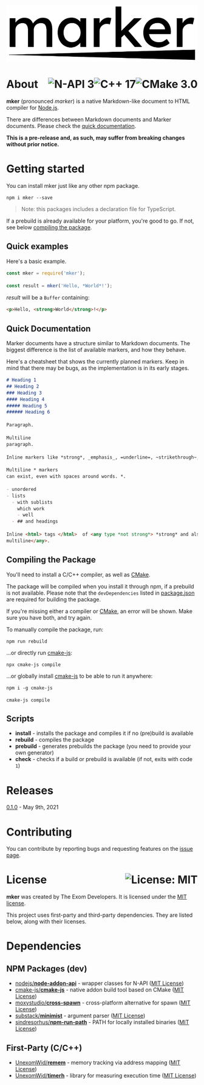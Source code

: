 <p align="center">
  <img src="public/logo.png" alt="marker">
</p>

# About <a href="https://cmake.org/cmake/help/v3.0/release/3.0.0.html"><img align="right" src="https://img.shields.io/badge/CMake-3.0-BA1F28?logo=CMake" alt="CMake 3.0" /></a><a href="https://en.wikipedia.org/wiki/C%2B%2B17"><img align="right" src="https://img.shields.io/badge/C%2B%2B-17-00599C?logo=C%2B%2B" alt="C++ 17" /></a><a href="https://nodejs.org/api/n-api.html"><img align="right" src="https://img.shields.io/badge/N--API-3-339933?logo=Node.js&logoColor=FFFFFF" alt="N-API 3" /></a>

**mker** (pronounced *marker*) is a native Markdown-like document to HTML compiler for [Node.js](https://nodejs.org).

There are differences between Markdown documents and Marker documents. Please check the [quick documentation](#Quick-Documentation).

**This is a pre-release and, as such, may suffer from breaking changes without prior notice.**

# Getting started

You can install mker just like any other npm package.

```shell
npm i mker --save
```

> Note: this packages includes a declaration file for TypeScript.

If a prebuild is already available for your platform, you're good to go. If not, see below [compiling the package](#Compiling-the-Package).

## Quick examples

Here's a basic example.

```js
const mker = require('mker');

const result = mker('Hello, *World*!');
```

*result* will be a `Buffer` containing:

```html
<p>Hello, <strong>World</strong>!</p>
```

## Quick Documentation

Marker documents have a structure similar to Markdown documents.
The biggest difference is the list of available markers, and how they behave.

Here's a cheatsheet that shows the currently planned markers. Keep in mind that
there may be bugs, as the implementation is in its early stages.

```md
# Heading 1
## Heading 2
### Heading 3
#### Heading 4
##### Heading 5
###### Heading 6

Paragraph.

Multiline
paragraph.

Inline markers like *strong*, _emphasis_, =underline=, ~strikethrough~, and even *_=~nested~=_* in any order.

Multiline * markers
can exist, even with spaces around words. *.

- unordered
- lists
  - with sublists
    which work
    - well
  - ## and headings

Inline <html> tags </html>  of <any type *not strong*> *strong* and also
multiline</any>.
```

## Compiling the Package

You'll need to install a C/C++ compiler, as well as [CMake](https://cmake.org).

The package will be compiled when you install it through npm, if a prebuild is not available. Please note that the `devDependencies` listed in [package.json](https://github.com/exom-dev/mker/blob/master/package.json) are required for building the package.

If you're missing either a compiler or [CMake](https://cmake.org), an error will be shown. Make sure you have both, and try again.

To manually compile the package, run:

```shell
npm run rebuild
```

...or directly run [cmake-js](https://github.com/cmake-js/cmake-js):

```shell
npx cmake-js compile
```

...or globally install [cmake-js](https://github.com/cmake-js/cmake-js) to be able to run it anywhere:

```shell
npm i -g cmake-js

cmake-js compile
```

## Scripts

- **install** - installs the package and compiles it if no (pre)build is available
- **rebuild** - compiles the package
- **prebuild** - generates prebuilds the package (you need to provide your own generator)
- **check** - checks if a build or prebuild is available (if not, exits with code `1`)

# Releases

[0.1.0](https://github.com/exom-dev/mker/releases/tag/0.1.0) - May 9th, 2021

# Contributing

You can contribute by reporting bugs and requesting features on the [issue page](https://github.com/exom-dev/mker/issues).

# License <a href="https://github.com/exom-dev/mker/blob/master/LICENSE"><img align="right" src="https://img.shields.io/badge/License-MIT-blue.svg" alt="License: MIT" /></a>

**mker** was created by The Exom Developers. It is licensed under the [MIT license](https://github.com/exom-dev/mker/blob/master/LICENSE).

This project uses first-party and third-party dependencies. They are listed below, along with their licenses.

# Dependencies

## NPM Packages (dev)

- [nodejs/**node-addon-api**](https://github.com/nodejs/node-addon-api) - wrapper classes for N-API ([MIT License](https://github.com/nodejs/node-addon-api/blob/master/LICENSE.md))
- [cmake-js/**cmake-js**](https://github.com/cmake-js/cmake-js) - native addon build tool based on CMake ([MIT License](https://github.com/cmake-js/cmake-js/blob/master/LICENSE))
- [moxystudio/**cross-spawn**](https://github.com/moxystudio/node-cross-spawn) - cross-platform alternative for spawn ([MIT License](https://github.com/moxystudio/node-cross-spawn/blob/master/LICENSE))
- [substack/**minimist**](https://github.com/substack/minimist) - argument parser ([MIT License](https://github.com/substack/minimist/blob/master/LICENSE))
- [sindresorhus/**npm-run-path**](https://github.com/sindresorhus/npm-run-path) - PATH for locally installed binaries ([MIT License](https://github.com/sindresorhus/npm-run-path/blob/master/license))

## First-Party (C/C++)

- [UnexomWid/**remem**](https://github.com/UnexomWid/remem) - memory tracking via address mapping ([MIT License](https://github.com/UnexomWid/remem/blob/master/LICENSE))
- [UnexomWid/**timerh**](https://github.com/UnexomWid/timerh) - library for measuring execution time ([MIT License](https://github.com/UnexomWid/timerh/blob/master/LICENSE))